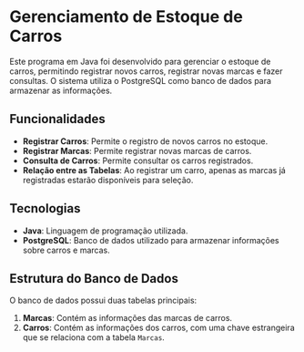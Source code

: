 # Gerenciamento de Estoque de Carros

Este programa em Java foi desenvolvido para gerenciar o estoque de carros, permitindo registrar novos carros, registrar novas marcas e fazer consultas. O sistema utiliza o PostgreSQL como banco de dados para armazenar as informações.

## Funcionalidades

- **Registrar Carros**: Permite o registro de novos carros no estoque.
- **Registrar Marcas**: Permite registrar novas marcas de carros.
- **Consulta de Carros**: Permite consultar os carros registrados.
- **Relação entre as Tabelas**: Ao registrar um carro, apenas as marcas já registradas estarão disponíveis para seleção.

## Tecnologias

- **Java**: Linguagem de programação utilizada.
- **PostgreSQL**: Banco de dados utilizado para armazenar informações sobre carros e marcas.

## Estrutura do Banco de Dados

O banco de dados possui duas tabelas principais:

1. **Marcas**: Contém as informações das marcas de carros.
2. **Carros**: Contém as informações dos carros, com uma chave estrangeira que se relaciona com a tabela `Marcas`.
